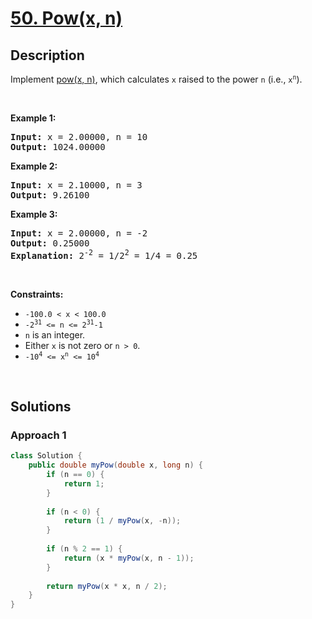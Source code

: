 # [50. Pow(x, n)](https://leetcode.com/problems/powx-n)

## Description

<p>Implement <a href="http://www.cplusplus.com/reference/valarray/pow/" target="_blank">pow(x, n)</a>, which calculates <code>x</code> raised to the power <code>n</code> (i.e., <code>x<sup>n</sup></code>).</p>
<p>&nbsp;</p>

<p><strong class="example">Example 1:</strong></p>
<pre>
<strong>Input:</strong> x = 2.00000, n = 10
<strong>Output:</strong> 1024.00000
</pre>

<p><strong class="example">Example 2:</strong></p>
<pre>
<strong>Input:</strong> x = 2.10000, n = 3
<strong>Output:</strong> 9.26100
</pre>

<p><strong class="example">Example 3:</strong></p>
<pre>
<strong>Input:</strong> x = 2.00000, n = -2
<strong>Output:</strong> 0.25000
<strong>Explanation:</strong> 2<sup>-2</sup> = 1/2<sup>2</sup> = 1/4 = 0.25
</pre>
<p>&nbsp;</p>

<p><strong>Constraints:</strong></p>
<ul>
    <li><code>-100.0 &lt; x &lt; 100.0</code></li>
    <li><code>-2<sup>31</sup> &lt;= n &lt;= 2<sup>31</sup>-1</code></li>
    <li><code>n</code> is an integer.</li>
    <li>Either <code>x</code> is not zero or <code>n &gt; 0</code>.</li>
    <li><code>-10<sup>4</sup> &lt;= x<sup>n</sup> &lt;= 10<sup>4</sup></code></li>
</ul>
<p>&nbsp;</p>

## Solutions

### **Approach 1**

```java
class Solution {
    public double myPow(double x, long n) {
        if (n == 0) {
            return 1;
        }
        
        if (n < 0) {
            return (1 / myPow(x, -n));
        }
        
        if (n % 2 == 1) {
            return (x * myPow(x, n - 1));
        }
        
        return myPow(x * x, n / 2);
    }
}
```